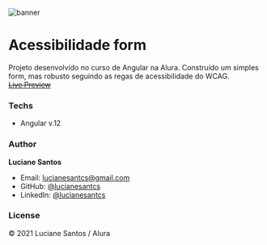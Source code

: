  ![banner]() 

# Acessibilidade form

Projeto desenvolvido no curso de Angular na Alura. Construído um simples form, mas robusto seguindo as regas de acessibilidade do WCAG.
<br>
<s><a href="">Live Preview</a></s>

### Techs

- Angular v.12

### Author

**Luciane Santos**

- Email: lucianesantcs@gmail.com
- GitHub: [@lucianesantcs](https://github.com/lucianesantcs)
- LinkedIn: [@lucianesantcs](https://linkedin.com/in/lucianesantcs)

### License

© 2021 Luciane Santos / Alura
